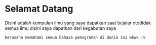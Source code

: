 # Selamat Datang
Disini adalah kumpulan ilmu yang saya dapatkan saat bejalar otodidak
semua ilmu disini saya dapatkan dari kegabutan saya
```
berusaha memahami semua bahasa pemograman di dunia ini wkwk :v
```

<!--
**NiaNyaa/NiaNyaa** is a ✨ _special_ ✨ repository because its `README.md` (this file) appears on your GitHub profile.

Here are some ideas to get you started:

- 🔭 I’m currently working on ...
- 🌱 I’m currently learning ...
- 👯 I’m looking to collaborate on ...
- 🤔 I’m looking for help with ...
- 💬 Ask me about ...
- 📫 How to reach me: ...
- 😄 Pronouns: ...
- ⚡ Fun fact: ...
-->
